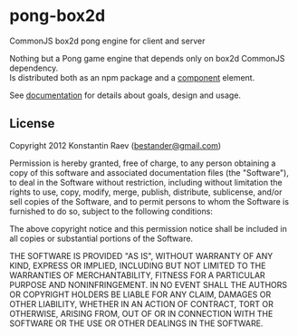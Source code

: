 pong-box2d
==========

CommonJS box2d pong engine for client and server

Nothing but a Pong game engine that depends only on box2d CommonJS dependency.  
Is distributed both as an npm package and a [component](https://github.com/component/component/) element.

See [documentation](https://github.com/bestander/pong-mmo-www/tree/master/documentation) for details about goals, design and usage.

License
--------
Copyright 2012 Konstantin Raev (bestander@gmail.com)

Permission is hereby granted, free of charge, to any person obtaining
a copy of this software and associated documentation files (the
"Software"), to deal in the Software without restriction, including
without limitation the rights to use, copy, modify, merge, publish,
distribute, sublicense, and/or sell copies of the Software, and to
permit persons to whom the Software is furnished to do so, subject to
the following conditions:

The above copyright notice and this permission notice shall be
included in all copies or substantial portions of the Software.

THE SOFTWARE IS PROVIDED "AS IS", WITHOUT WARRANTY OF ANY KIND,
EXPRESS OR IMPLIED, INCLUDING BUT NOT LIMITED TO THE WARRANTIES OF
MERCHANTABILITY, FITNESS FOR A PARTICULAR PURPOSE AND
NONINFRINGEMENT. IN NO EVENT SHALL THE AUTHORS OR COPYRIGHT HOLDERS BE
LIABLE FOR ANY CLAIM, DAMAGES OR OTHER LIABILITY, WHETHER IN AN ACTION
OF CONTRACT, TORT OR OTHERWISE, ARISING FROM, OUT OF OR IN CONNECTION
WITH THE SOFTWARE OR THE USE OR OTHER DEALINGS IN THE SOFTWARE.
